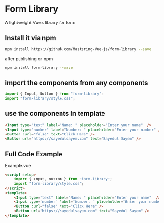 # Form Library
A lightweight Vuejs library for form 

## Install it via npm
```bash
npm install https://github.com/Mastering-Vue-js/form-library --save
```
after publishing on npm
```bash
npm install form-library --save
```

## import the components from any components
```js
import { Input, Button } from "form-library";
import "form-library/style.css";
```

## use the components in template
```html
<Input type="text" label="Name: " placeholder="Enter your name"  />
<Input type="number" label="Number: " placeholder="Enter your number" />
<Button :url="false" text="Click Here" />
<Button url="https://sayedulsayem.com" text="Sayedul Sayem" />
```

## Full Code Example
Example.vue
```html
<script setup>
    import { Input, Button } from "form-library";
    import "form-library/style.css";
</script>
<template>
    <Input type="text" label="Name: " placeholder="Enter your name"  />
    <Input type="number" label="Number: " placeholder="Enter your number" />
    <Button :url="false" text="Click Here" />
    <Button url="https://sayedulsayem.com" text="Sayedul Sayem" />
</template>
```